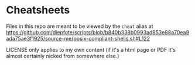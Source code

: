 # Cheatsheets

Files in this repo are meant to be viewed by the `cheat` alias at <https://github.com/diepfote/scripts/blob/b840b338b0993ad853e88a70ea9ada75ae3f1925/source-me/posix-compliant-shells.sh#L122>

LICENSE only applies to my own content
(if it's a html page or PDF it's almost certainly nicked from somewhere else.)
